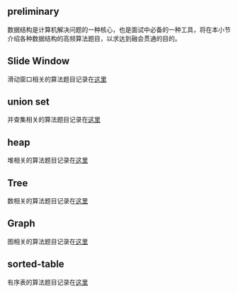 ## preliminary

数据结构是计算机解决问题的一种核心，也是面试中必备的一种工具，将在本小节介绍各种数据结构的高频算法题目，以求达到融会贯通的目的。

## Slide Window

滑动窗口相关的算法题目记录在[这里](slide-window/README.md)

## union set

并查集相关的算法题目记录在[这里]()

## heap

堆相关的算法题目记录在[这里](heap/README.md)

## Tree

数相关的算法题目记录在[这里](tree/README.md)

## Graph

图相关的算法题目记录在[这里](graph/README.md)

## sorted-table

有序表的算法题目记录在[这里]()